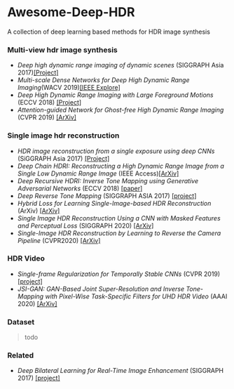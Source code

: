 # Awesome-Deep-HDR
A collection of deep learning based methods for HDR image synthesis


### Multi-view hdr image synthesis

* _Deep high dynamic range imaging of dynamic scenes_ (SIGGRAPH Asia 2017)[[Project]](http://viscomp.ucsd.edu/projects/SIG17HDR/)
* _Multi-scale Dense Networks for Deep High Dynamic Range Imaging_(WACV 2019)[[IEEE Explore]](https://ieeexplore.ieee.org/document/8658831)
* _Deep High Dynamic Range Imaging with Large Foreground Motions_ (ECCV 2018) [[Project]](https://elliottwu.com/projects/hdr/)
* _Attention-guided Network for Ghost-free High Dynamic Range Imaging_ (CVPR 2019) [[ArXiv]](https://arxiv.org/abs/1904.10293)

### Single image hdr reconstruction
* _HDR image reconstruction from a single exposure using deep CNNs_ (SiGGRAPH Asia 2017) [[Project]](http://hdrv.org/hdrcnn/)
* _Deep Chain HDRI: Reconstructing a High Dynamic Range Image from a Single Low Dynamic Range Image_ (IEEE Access)[[ArXiv]](https://arxiv.org/abs/1801.06277)
* _Deep Recursive HDRI: Inverse Tone Mapping using Generative Adversarial Networks_ (ECCV 2018) [[paper]](http://openaccess.thecvf.com/content_ECCV_2018/papers/Siyeong_Lee_Deep_Recursive_HDRI_ECCV_2018_paper.pdf)
* _Deep Reverse Tone Mapping_ (SIGGRAPH ASIA 2017) [[project]](http://www.npal.cs.tsukuba.ac.jp/~endo/projects/DrTMO/)
* _Hybrid Loss for Learning Single-Image-based HDR Reconstruction_ (ArXiv) [[ArXiv]](https://arxiv.org/abs/1812.07134)
* _Single Image HDR Reconstruction Using a CNN with Masked Features and Perceptual Loss_ (SIGGRAPH 2020) [[ArXiv]](https://arxiv.org/abs/2005.07335)
* _Single-Image HDR Reconstruction by Learning to Reverse the Camera Pipeline_ (CVPR2020) [[ArXiv]](https://arxiv.org/abs/2004.01179)

### HDR Video
* _Single-frame Regularization for Temporally Stable CNNs_ (CVPR 2019) [[project]](http://hdrv.org/hdrcnn/cvpr2019)
* _JSI-GAN: GAN-Based Joint Super-Resolution and Inverse Tone-Mapping with Pixel-Wise Task-Specific Filters for UHD HDR Video_ (AAAI 2020) [[ArXiv]](https://arxiv.org/abs/1909.04391)

### Dataset

> todo


### Related

* _Deep Bilateral Learning for Real-Time Image Enhancement_ (SIGGRAPH 2017) [[project]](https://groups.csail.mit.edu/graphics/hdrnet/)
